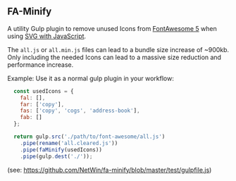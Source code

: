 ## FA-Minify

A utility Gulp plugin to remove unused Icons from [FontAwesome 5](https://fontawesome.com/) when using [SVG with JavaScript](https://fontawesome.com/how-to-use/on-the-web/setup/hosting-font-awesome-yourself#using-svgs).

The `all.js` or `all.min.js` files can lead to a bundle size increase of ~900kb.
Only including the needed Icons can lead to a massive size reduction and performance increase.

Example: Use it as a normal gulp plugin in your workflow:
```javascript
  const usedIcons = {
    fal: [],
    far: ['copy'],
    fas: ['copy', 'cogs', 'address-book'],
    fab: []
  };

  return gulp.src('./path/to/font-awesome/all.js')
    .pipe(rename('all.cleared.js'))
    .pipe(faMinify(usedIcons))
    .pipe(gulp.dest('./'));
```
(see: https://github.com/NetWin/fa-minify/blob/master/test/gulpfile.js)
